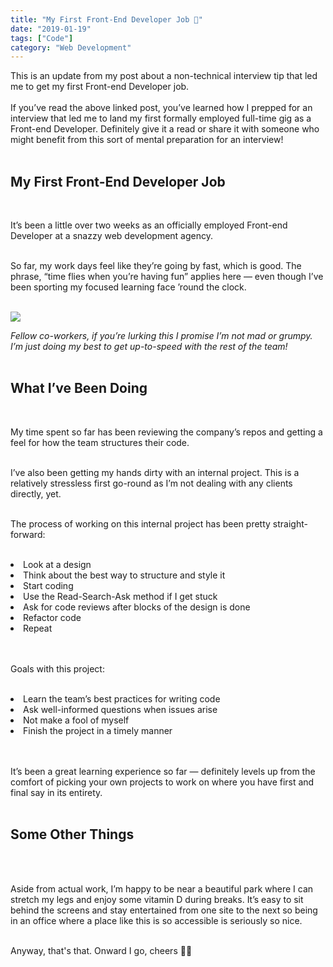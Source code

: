 ```yaml
---
title: "My First Front-End Developer Job 🎉"
date: "2019-01-19"
tags: ["Code"]
category: "Web Development"
---
```


This is an update from my post about a non-technical interview tip that led me to get my first Front-end Developer job.
<br>
<br>
If you’ve read the above linked post, you’ve learned how I prepped for an interview that led me to land my first formally employed full-time gig as a Front-end Developer. Definitely give it a read or share it with someone who might benefit from this sort of mental preparation for an interview!
<br>
<br>

<h2>My First Front-End Developer Job</h2>
<br>

It’s been a little over two weeks as an officially employed Front-end Developer at a snazzy web development agency.
<br>
<br>

So far, my work days feel like they’re going by fast, which is good. The phrase, “time flies when you’re having fun” applies here — even though I’ve been sporting my focused learning face ’round the clock.
<br>
<br>

<img src="https://i1.wp.com/community.cisco.com/legacyfs/online/photo/stickmanatcomputer.png?zoom=2&w=840&ssl=1"
class="placeholder blog-image-mobile"
/>
<br>

<i>Fellow co-workers, if you’re lurking this I promise I’m not mad or grumpy. I’m just doing my best to get up-to-speed with the rest of the team!</i>
<br>
<br>

<h2>What I’ve Been Doing</h2>
<br>

My time spent so far has been reviewing the company’s repos and getting a feel for how the team structures their code.
<br>
<br>

I’ve also been getting my hands dirty with an internal project. This is a relatively stressless first go-round as I’m not dealing with any clients directly, yet.
<br>
<br>

The process of working on this internal project has been pretty straight-forward:
<br>
<br>

<li class="blog-post-li">Look at a design</li>
<li class="blog-post-li">Think about the best way to structure and style it</li>
<li class="blog-post-li">Start coding</li>
<li class="blog-post-li">Use the Read-Search-Ask method if I get stuck</li>
<li class="blog-post-li">Ask for code reviews after blocks of the design is done</li>
<li class="blog-post-li">Refactor code</li>
<li class="blog-post-li">Repeat</li>
  <br>
  <br>

Goals with this project:
<br>
<br>

<li class="blog-post-li">Learn the team’s best practices for writing code</li>
<li class="blog-post-li">Ask well-informed questions when issues arise</li>
<li class="blog-post-li">Not make a fool of myself</li>
<li class="blog-post-li">Finish the project in a timely manner</li>

<br>
<br>

It’s been a great learning experience so far — definitely levels up from the comfort of picking your own projects to work on where you have first and final say in its entirety.
<br>
<br>

<h2>Some Other Things</h2>
<br>
<br>

Aside from actual work, I’m happy to be near a beautiful park where I can stretch my legs and enjoy some vitamin D during breaks. It’s easy to sit behind the screens and stay entertained from one site to the next so being in an office where a place like this is so accessible is seriously so nice.
<br>
<br>

Anyway, that's that. Onward I go, cheers ✌🏻
